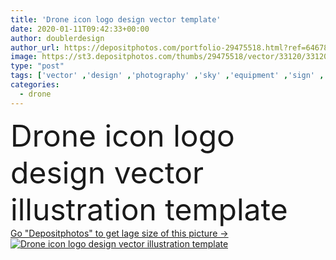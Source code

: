 ```yaml
---
title: 'Drone icon logo design vector template'
date: 2020-01-11T09:42:33+00:00
author: doublerdesign
author_url: https://depositphotos.com/portfolio-29475518.html?ref=64678756
image: https://st3.depositphotos.com/thumbs/29475518/vector/33120/331209608/api_thumb_450.jpg?forcejpeg=true
type: "post"
tags: ['vector' ,'design' ,'photography' ,'sky' ,'equipment' ,'sign' ,'air' ,'transport' ,'vehicle' ,'hobby' ,'black' ,'tech' ,'technology' ,'photo' ,'modern' ,'motion' ,'icon' ,'service' ,'mobile' ,'wireless' ,'digital' ,'camera' ,'lens' ,'remote' ,'wing' ,'delivery' ,'fly' ,'navigation' ,'robot' ,'flight' ,'innovation' ,'control' ,'propeller' ,'video' ,'aircraft' ,'helicopter' ,'spy' ,'surveillance' ,'logo' ,'aviation' ,'aerial' ,'Pilot' ,'copter' ,'aero' ,'rotor' ,'videography' ,'drone' ,'uav' ,'quadrocopter' ,'quadcopter' ]
categories: 
  - drone
---
```

<div aling="center">
            <font size="60"> Drone icon logo design vector illustration template</font>   
</div>
<div>
    <a href='https://st3.depositphotos.com/thumbs/29475518/vector/33120/331209608/api_thumb_450.jpg?forcejpeg=true?ref=64678756' target=_blank > Go "Depositphotos" to get lage size of this picture ->
        <img href='https://st3.depositphotos.com/thumbs/29475518/vector/33120/331209608/api_thumb_450.jpg?forcejpeg=true?ref=64678756' src='https://st3.depositphotos.com/29475518/33120/v/950/depositphotos_331209608-stock-illustration-drone-icon-logo-design-vector.jpg?forcejpeg=true' alt='Drone icon logo design vector illustration template' >
    </a>
</div>
